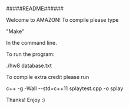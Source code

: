 #####README######

Welcome to AMAZON! To compile please type 

"Make"

In the command line. 

To run the program:

./hw8 database.txt



To compile extra credit please run 

c++ -g -Wall --std=c++11 splaytest.cpp -o splay

Thanks!
Enjoy :) 
